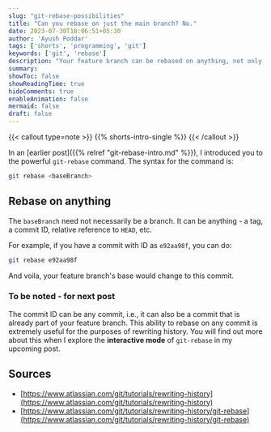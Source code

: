 ```yaml
---
slug: "git-rebase-possibilities"
title: "Can you rebase on just the main branch? No."
date: 2023-07-30T10:06:51+05:30
author: 'Ayush Poddar'
tags: ['shorts', 'programming', 'git']
keywords: ['git', 'rebase']
description: "Your feature branch can be rebased on anything, not only a branch"
summary:
showToc: false
showReadingTime: true
hideComments: true
enableAnimation: false
mermaid: false
draft: false
---
```


{{< callout type=note >}}
{{% shorts-intro-single %}}
{{< /callout >}}

In an [earlier post]({{% relref "git-rebase-intro.md" %}}), I introduced you to the powerful
`git-rebase` command. The syntax for the command is:

```sh
git rebase <baseBranch>
```

## Rebase on anything
The `baseBranch` need not necessarily be a branch. It can be anything - a tag, a commit ID, relative reference
to `HEAD`, etc. 

For example, if you have a commit with ID as `e92aa98f`, you can do:

```sh
git rebase e92aa98f
```

And voila, your feature branch's base would change to this commit.

### To be noted - for next post
The commit ID can be any commit, i.e., it can also be a commit that is already part of your feature branch.
This ability to rebase on any commit is extremely useful for the purposes of rewriting history. You
will find out more about this when I explore the **interactive mode** of `git-rebase` in my upcoming
post.

## Sources
- [https://www.atlassian.com/git/tutorials/rewriting-history](https://www.atlassian.com/git/tutorials/rewriting-history)
- [https://www.atlassian.com/git/tutorials/rewriting-history/git-rebase](https://www.atlassian.com/git/tutorials/rewriting-history/git-rebase)

